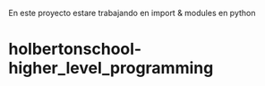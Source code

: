 En este proyecto estare trabajando en import & modules en python
# holbertonschool-higher_level_programming

